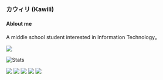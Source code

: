 ### カウィリ (Kawili)
#### Ablout me
A middle school student interested in Information Technology。

![](http://antzuhl.cn:4000/get/@Kawili.readme)

![Stats](https://github-readme-stats.vercel.app/api?username=Kawili&show_icons=true&count_private=true&icon_color=FB7299&title_color=FB7299)

[![](https://img.shields.io/badge/macOS-Hackintosh-292e33?style=flat-square&logo=apple&logoColor=ffffff)](https://www.tonymacx86.com/)
[![](https://img.shields.io/badge/OS-Arch%20Linux-33aadd?style=flat-square&logo=arch-linux&logoColor=ffffff)](https://www.archlinux.org/)
![](https://img.shields.io/badge/-Nintendo%20Switch-e60012?style=flat-square&logo=nintendo%20switch&logoColor=ffffff)
[![](https://img.shields.io/badge/Steam-171a21?style=flat-square&logo=steam&logoColor=ffffff)](https://steamcommunity.com/id/antzuhl)
![](https://visitor-badge.glitch.me/badge?page_id=Kawili.readme)
